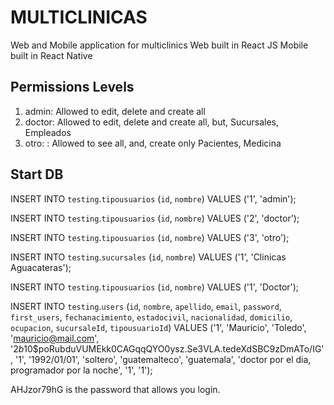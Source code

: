 # MULTICLINICAS 

Web and Mobile application for multiclinics
Web built in React JS
Mobile built in React Native


## Permissions Levels

1. admin: Allowed to edit, delete and create all
2. doctor: Allowed to edit, delete and create all, but, Sucursales, Empleados
3. otro: : Allowed to see all, and, create only Pacientes, Medicina

## Start DB  

INSERT INTO `testing`.`tipousuarios` (`id`, `nombre`) VALUES ('1', 'admin');

INSERT INTO `testing`.`tipousuarios` (`id`, `nombre`) VALUES ('2', 'doctor');

INSERT INTO `testing`.`tipousuarios` (`id`, `nombre`) VALUES ('3', 'otro');

INSERT INTO `testing`.`sucursales` (`id`, `nombre`) VALUES ('1', 'Clinicas Aguacateras');

INSERT INTO `testing`.`tipousuarios` (`id`, `nombre`) VALUES ('1', 'Doctor');

INSERT INTO `testing`.`users` 
(`id`, `nombre`, `apellido`, `email`, `password`, `first_users`, `fechanacimiento`, 
`estadocivil`, `nacionalidad`, `domicilio`, `ocupacion`, `sucursaleId`, `tipousuarioId`) 
VALUES ('1', 'Mauricio', 'Toledo', 'mauricio@mail.com', 
'$2b$10$poRubduVUMEkk0CAGqqQYO0ysz.Se3VLA.tedeXdSBC9zDmATo/IG', '1', '1992/01/01', 'soltero', 
'guatemalteco', 'guatemala', 'doctor por el dia, programador por la noche', '1', '1');


AHJzor79hG is the password that allows you login.